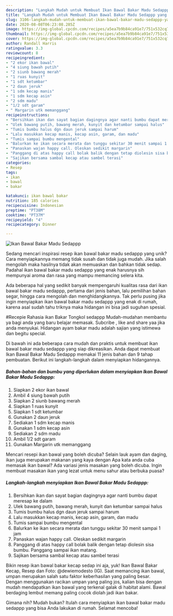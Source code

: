 ```yaml
---
description: "Langkah Mudah untuk Membuat Ikan Bawal Bakar Madu Sedappp yang Menggugah Selera"
title: "Langkah Mudah untuk Membuat Ikan Bawal Bakar Madu Sedappp yang Menggugah Selera"
slug: 3106-langkah-mudah-untuk-membuat-ikan-bawal-bakar-madu-sedappp-yang-menggugah-selera
date: 2020-08-08T06:23:08.285Z
image: https://img-global.cpcdn.com/recipes/a5ea7b9b84ca91e7/751x532cq70/ikan-bawal-bakar-madu-sedappp-foto-resep-utama.jpg
thumbnail: https://img-global.cpcdn.com/recipes/a5ea7b9b84ca91e7/751x532cq70/ikan-bawal-bakar-madu-sedappp-foto-resep-utama.jpg
cover: https://img-global.cpcdn.com/recipes/a5ea7b9b84ca91e7/751x532cq70/ikan-bawal-bakar-madu-sedappp-foto-resep-utama.jpg
author: Randall Harris
ratingvalue: 3.3
reviewcount: 8
recipeingredient:
- "2 ekor ikan bawal"
- "4 siung bawah putih"
- "2 siunb bawang merah"
- "1 ruas kunyit"
- "1 sdt ketumbar"
- "2 daun jeruk"
- "1 sdm kecap manis"
- "1 sdm kecap asin"
- "2 sdm madu"
- "1/2 sdt garam"
- " Margarin utk memanggang"
recipeinstructions:
- "Bersihkan ikan dan sayat bagian dagingnya agar nanti bumbu dapat meresap ke dalam"
- "Ulek bawang putih, bawang merah, kunyit dan ketumbar sampai halus"
- "Tumis bumbu halus dgn daun jeruk sampai harum"
- "Lalu masukkan kecap manis, kecap asin, garam, dan madu"
- "Tumis sampai bumbu mengental"
- "Balurkan ke ikan secara merata dan tunggu sekitar 30 menit sampai 1 jam"
- "Panaskan wajan happy call. Oleskan sedikit margarin"
- "Panggang di atas happy call bolak balik dengan tetap diolesin sisa bumbu. Panggang sampai ikan matang."
- "Sajikan bersama sambal kecap atau sambel terasi"
categories:
- Resep
tags:
- ikan
- bawal
- bakar

katakunci: ikan bawal bakar 
nutrition: 185 calories
recipecuisine: Indonesian
preptime: "PT38M"
cooktime: "PT37M"
recipeyield: "4"
recipecategory: Dinner

---
```



![Ikan Bawal Bakar Madu Sedappp](https://img-global.cpcdn.com/recipes/a5ea7b9b84ca91e7/751x532cq70/ikan-bawal-bakar-madu-sedappp-foto-resep-utama.jpg)

Sedang mencari inspirasi resep ikan bawal bakar madu sedappp yang unik? Cara menyiapkannya memang tidak susah dan tidak juga mudah. Jika salah mengolah maka hasilnya tidak akan memuaskan dan bahkan tidak sedap. Padahal ikan bawal bakar madu sedappp yang enak harusnya sih mempunyai aroma dan rasa yang mampu memancing selera kita.

Ada beberapa hal yang sedikit banyak mempengaruhi kualitas rasa dari ikan bawal bakar madu sedappp, pertama dari jenis bahan, lalu pemilihan bahan segar, hingga cara mengolah dan menghidangkannya. Tak perlu pusing jika ingin menyiapkan ikan bawal bakar madu sedappp yang enak di rumah, karena asal sudah tahu triknya maka hidangan ini bisa jadi suguhan spesial.

#Recepie Rahasia ikan Bakar Tongkol sedappp Mudah-mudahan membantu ya bagi anda yang baru belajar memasak. Subcribe , like and share yaa jika anda menyukai. Hidangan ayam bakar madu adalah sajian yang istimewa dan begitu special.


Di bawah ini ada beberapa cara mudah dan praktis untuk membuat ikan bawal bakar madu sedappp yang siap dikreasikan. Anda dapat membuat Ikan Bawal Bakar Madu Sedappp memakai 11 jenis bahan dan 9 tahap pembuatan. Berikut ini langkah-langkah dalam menyiapkan hidangannya.

<!--inarticleads1-->

##### Bahan-bahan dan bumbu yang diperlukan dalam menyiapkan Ikan Bawal Bakar Madu Sedappp:

1. Siapkan 2 ekor ikan bawal
1. Ambil 4 siung bawah putih
1. Siapkan 2 siunb bawang merah
1. Siapkan 1 ruas kunyit
1. Siapkan 1 sdt ketumbar
1. Gunakan 2 daun jeruk
1. Sediakan 1 sdm kecap manis
1. Gunakan 1 sdm kecap asin
1. Sediakan 2 sdm madu
1. Ambil 1/2 sdt garam
1. Gunakan  Margarin utk memanggang


Mencari resepi ikan bawal yang boleh dicuba? Selain lauk ayam dan daging, ikan juga merupakan makanan yang kaya dengan Apa kata anda cuba memasak ikan bawal? Ada variasi jenis masakan yang boleh dicuba. Ingin membuat masakan ikan yang lezat untuk menu sahur atau berbuka puasa? 

<!--inarticleads2-->

##### Langkah-langkah menyiapkan Ikan Bawal Bakar Madu Sedappp:

1. Bersihkan ikan dan sayat bagian dagingnya agar nanti bumbu dapat meresap ke dalam
1. Ulek bawang putih, bawang merah, kunyit dan ketumbar sampai halus
1. Tumis bumbu halus dgn daun jeruk sampai harum
1. Lalu masukkan kecap manis, kecap asin, garam, dan madu
1. Tumis sampai bumbu mengental
1. Balurkan ke ikan secara merata dan tunggu sekitar 30 menit sampai 1 jam
1. Panaskan wajan happy call. Oleskan sedikit margarin
1. Panggang di atas happy call bolak balik dengan tetap diolesin sisa bumbu. Panggang sampai ikan matang.
1. Sajikan bersama sambal kecap atau sambel terasi


Bikin resep ikan bawal bakar kecap sedap ini aja, yuk! Ikan Bawal Bakar Kecap, Resep dan Foto: @dewiemodesto (IG). Saat memancing ikan bawal, umpan merupakan salah satu faktor keberhasilan yang paling besar. Dengan menggunakan racikan umpan yang paling jos, kalian bisa dengan mudah mendapatkan ikan bawal yang terkenal galak di habitat alami. Bawal berdaging lembut memang paling cocok diolah jadi ikan bakar. 

Gimana nih? Mudah bukan? Itulah cara menyiapkan ikan bawal bakar madu sedappp yang bisa Anda lakukan di rumah. Selamat mencoba!
